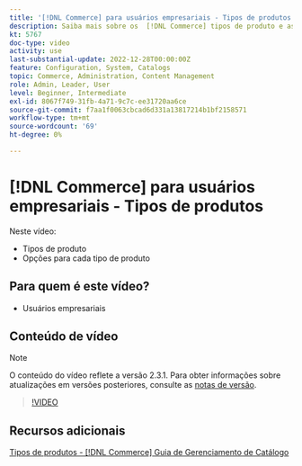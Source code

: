 ```yaml
---
title: '[!DNL Commerce] para usuários empresariais - Tipos de produtos'
description: Saiba mais sobre os  [!DNL Commerce] tipos de produto e as opções para cada um.
kt: 5767
doc-type: video
activity: use
last-substantial-update: 2022-12-28T00:00:00Z
feature: Configuration, System, Catalogs
topic: Commerce, Administration, Content Management
role: Admin, Leader, User
level: Beginner, Intermediate
exl-id: 8067f749-31fb-4a71-9c7c-ee31720aa6ce
source-git-commit: f7aa1f0063cbcad6d331a13817214b1bf2158571
workflow-type: tm+mt
source-wordcount: '69'
ht-degree: 0%

---
```


# [!DNL Commerce] para usuários empresariais - Tipos de produtos

Neste vídeo:

- Tipos de produto
- Opções para cada tipo de produto

## Para quem é este vídeo?

- Usuários empresariais

## Conteúdo de vídeo

>[!NOTE]
>
>O conteúdo do vídeo reflete a versão 2.3.1. Para obter informações sobre atualizações em versões posteriores, consulte as [notas de versão](https://experienceleague.adobe.com/docs/commerce-operations/release/notes/overview.html?lang=pt-BR).

>[!VIDEO](https://video.tv.adobe.com/v/35952?quality=12&learn=on)

## Recursos adicionais

[Tipos de produtos - [!DNL Commerce] Guia de Gerenciamento de Catálogo](https://experienceleague.adobe.com/docs/commerce-admin/catalog/products/product-create.html?lang=pt-BR#product-types)
